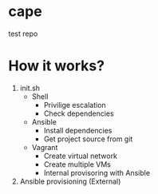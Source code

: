 # cape
test repo
# How it works?
1. init.sh 
	- Shell
		- Privilige escalation  
		- Check dependencies
	- Ansible
		- Install dependencies
		- Get project source from git
	- Vagrant
		- Create virtual network
		- Create multiple VMs
		- Internal provisoring with Ansible
2. Ansible provisioning (External)	


